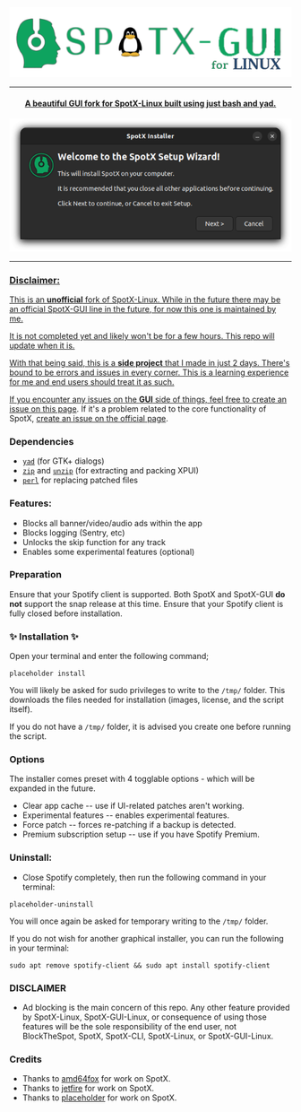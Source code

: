 
  <p align="center">
  <a href="https://github.com/DabiaTheNord/SpotX-GUI-Linux"><img src="https://github.com/DabiaTheNord/SpotX-GUI-Linux/raw/main/.github/Pic/spotlogo.png" />
</p>

***

<center>
    <h4 align="center">A beautiful GUI fork for SpotX-Linux built using just bash and yad.</h4>
</center>
  <p align="center">
  <a href="https://github.com/DabiaTheNord/SpotX-GUI-Linux"><img src="https://github.com/DabiaTheNord/SpotX-GUI-Linux/raw/main/.github/Pic/preview1.png"/>
</p>

---

### Disclaimer:

This is an **unofficial** fork of SpotX-Linux. While in the future there may be an official SpotX-GUI line in the future, for now this one is maintained by me.

It is not completed yet and likely won't be for a few hours. This repo will update when it is.

With that being said, this is a **side project** that I made in just 2 days. There's bound to be errors and issues in every corner. This is a learning experience for me and end users should treat it as such.

If you encounter any issues on the **GUI** side of things, feel free to [create an issue on this page](https://github.com/DabiaTheNord/SpotX-GUI-Linux/issues/new). If it's a problem related to the core functionality of SpotX, [create an issue on the official page](https://github.com/SpotX-CLI/SpotX-Linux/issues/new).

### Dependencies

- <a href="https://howtoinstall.co/en/yad" title="Tip: run 'sudo apt install yad' to install.">`yad`</a> (for GTK+ dialogs)
- <a href="https://howtoinstall.co/en/zip" title="Tip: run 'sudo apt install zip' to install.">`zip`</a> and <a href="https://howtoinstall.co/en/unzip" title="Tip: run 'sudo apt install unzip' to install.">`unzip`</a> (for extracting and packing XPUI)
- <a href="https://howtoinstall.co/en/perl" title="Tip: run 'sudo apt install perl' to install.">`perl`</a> for replacing patched files

### Features:

- Blocks all banner/video/audio ads within the app
- Blocks logging (Sentry, etc)
- Unlocks the skip function for any track
- Enables some experimental features (optional)

### Preparation
Ensure that your Spotify client is supported. Both SpotX and SpotX-GUI **do not** support the snap release at this time. Ensure that your Spotify client is fully closed before installation.

### ✨ **Installation** ✨

Open your terminal and enter the following command;
```
placeholder install
```
You will likely be asked for sudo privileges to write to the `/tmp/` folder. This downloads the files needed for installation (images, license, and the script itself). 

If you do not have a `/tmp/` folder, it is advised you create one before running the script.

### Options

The installer comes preset with 4 togglable options - which will be expanded in the future.
- Clear app cache -- use if UI-related patches aren't working.
- Experimental features -- enables experimental features.
- Force patch -- forces re-patching if a backup is detected.
- Premium subscription setup -- use if you have Spotify Premium.

### Uninstall:

- Close Spotify completely, then run the following command in your terminal:
```
placeholder-uninstall
```
You will once again be asked for temporary writing to the `/tmp/` folder.

If you do not wish for another graphical installer, you can run the following in your terminal:
```
sudo apt remove spotify-client && sudo apt install spotify-client
```

### DISCLAIMER

- Ad blocking is the main concern of this repo. Any other feature provided by SpotX-Linux, SpotX-GUI-Linux, or consequence of using those features will be the sole responsibility of the end user, not BlockTheSpot, SpotX, SpotX-CLI, SpotX-Linux, or SpotX-GUI-Linux.

### Credits

- Thanks to [amd64fox](https://github.com/amd64fox/spotx) for work on SpotX.
- Thanks to [jetfire](https://github.com/jetfir3) for work on SpotX.
- Thanks to [placeholder](https://github.com/amd64fox/spotx) for work on SpotX.
